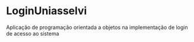 # LoginUniasselvi
Aplicação de programação orientada a objetos na implementação de login de acesso ao sistema
